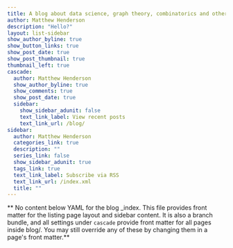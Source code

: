 ```yaml
---
title: A blog about data science, graph theory, combinatorics and other bits and pieces.
author: Matthew Henderson
description: "Hello?"
layout: list-sidebar
show_author_byline: true
show_button_links: true
show_post_date: true
show_post_thumbnail: true
thumbnail_left: true
cascade:
  author: Matthew Henderson
  show_author_byline: true
  show_comments: true
  show_post_date: true
  sidebar:
    show_sidebar_adunit: false
    text_link_label: View recent posts
    text_link_url: /blog/
sidebar:
  author: Matthew Henderson
  categories_link: true
  description: ""
  series_link: false
  show_sidebar_adunit: true
  tags_link: true
  text_link_label: Subscribe via RSS
  text_link_url: /index.xml
  title: ""
---
```


** No content below YAML for the blog _index. This file provides front matter for the listing page layout and sidebar content. It is also a branch bundle, and all settings under `cascade` provide front matter for all pages inside blog/. You may still override any of these by changing them in a page's front matter.**
